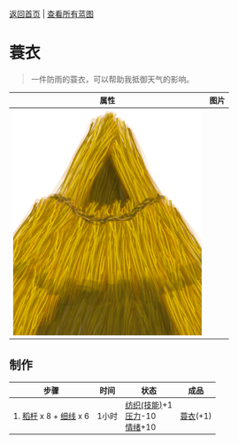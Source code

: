 [返回首页](index.md)   |  [查看所有蓝图](blueprint.md)
# 蓑衣  
> 一件防雨的蓑衣，可以帮助我抵御天气的影响。  
  
  属性  |   图片   
 ----  |  ----:   
   |  ![](Sprite/StrawCape.png)   
  
## 制作  
步骤  |  时间  |  状态  |  成品  
----  |  ----  |  ----  |  ----  
1. [稻杆](RiceStraw.md) x 8 + [细线](CordFiber.md) x 6  |  1小时  |  [纺织(技能)](Skill_Tailoring.md)+1<br>[压力](Stress.md)-10<br>[情绪](Morale.md)+10  |  [蓑衣](StrawCape.md)(+1)  
